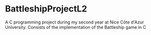# BattleshipProjectL2
A C programming project during my second year at Nice Côte d'Azur University. Consists of the implementation of the Battleship game in C
